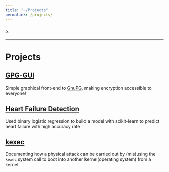 ```yaml
---
title: "~/Projects"
permalink: /projects/
---
```


#### [~](../README.md)

---

# Projects

## [GPG-GUI](https://elvindsouza.github.io/GPG-GUI/)

Simple graphical front-end to [GnuPG](gnupg.md), making encryption accessible to everyone!

## [Heart Failure Detection](https://github.com/elvindsouza/assorted/tree/master/heart-failure-detection)

Used binary logistic regression to build a model with scikit-learn to predict heart failure with high accuracy rate

## [kexec](kexec.md)

Documenting how a physical attack can be carried out by (mis)using the `kexec` system call to boot into another kernel(operating system) from a kernel

